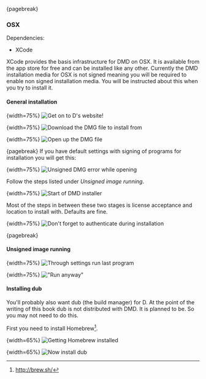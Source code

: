 {pagebreak}

### OSX
Dependencies:

- XCode

XCode provides the basis infrastructure for DMD on OSX. It is available from the app store for free and can be installed like any other.
Currently the DMD installation media for OSX is not signed meaning you will be required to enable non signed installation media. You will be instructed about this when you try to install it.


#### General installation

{width=75%}
![Get on to D's website!](images/gettingStarted/osx/1.png)

{width=75%}
![Download the DMG file to install from](images/gettingStarted/osx/2.png)

{width=75%}
![Open up the DMG file](images/gettingStarted/osx/3.png)

{pagebreak}
If you have default settings with signing of programs for installation you will get this:

{width=75%}
![Unsigned DMG error while opening](images/gettingStarted/osx/4.png)

Follow the steps listed under *Unsigned image running*.

{width=75%}
![Start of DMD installer](images/gettingStarted/osx/5.png)

Most of the steps in between these two stages is license acceptance and location to install with. Defaults are fine.

{width=75%}
![Don't forget to authenticate during installation](images/gettingStarted/osx/5-1.png)

{pagebreak}

#### Unsigned image running

{width=75%}
![Through settings run last program](images/gettingStarted/osx/4-1.png)

{width=75%}
!["Run anyway"](images/gettingStarted/osx/4-2.png)

#### Installing dub

You'll probably also want dub (the build manager) for D. At the point of the writing of this book dub is not distributed with DMD. It is planned to be. So you may not need to do this.

First you need to install Homebrew[^HomeBrewSite].

{width=65%}
![Getting Homebrew installed](images/gettingStarted/osx/6.png)

{width=65%}
![Now install dub](images/gettingStarted/osx/6-1.png)

[^HomeBrewSite]: http://brew.sh/